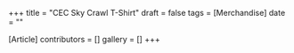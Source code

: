 +++
title = "CEC Sky Crawl T-Shirt"
draft = false
tags = [Merchandise]
date = ""

[Article]
contributors = []
gallery = []
+++